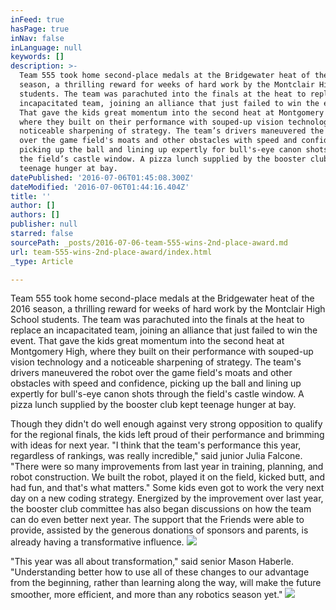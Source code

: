 ```yaml
---
inFeed: true
hasPage: true
inNav: false
inLanguage: null
keywords: []
description: >-
  Team 555 took home second-place medals at the Bridgewater heat of the 2016
  season, a thrilling reward for weeks of hard work by the Montclair High School
  students. The team was parachuted into the finals at the heat to replace an
  incapacitated team, joining an alliance that just failed to win the event.
  That gave the kids great momentum into the second heat at Montgomery High,
  where they built on their performance with souped-up vision technology and a
  noticeable sharpening of strategy. The team’s drivers maneuvered the robot
  over the game field's moats and other obstacles with speed and confidence,
  picking up the ball and lining up expertly for bull's-eye canon shots through
  the field’s castle window. A pizza lunch supplied by the booster club kept
  teenage hunger at bay.
datePublished: '2016-07-06T01:45:08.300Z'
dateModified: '2016-07-06T01:44:16.404Z'
title: ''
author: []
authors: []
publisher: null
starred: false
sourcePath: _posts/2016-07-06-team-555-wins-2nd-place-award.md
url: team-555-wins-2nd-place-award/index.html
_type: Article

---
```

Team 555 took home second-place medals at the Bridgewater heat of the 2016 season, a thrilling reward for weeks of hard work by the Montclair High School students. The team was parachuted into the finals at the heat to replace an incapacitated team, joining an alliance that just failed to win the event. That gave the kids great momentum into the second heat at Montgomery High, where they built on their performance with souped-up vision technology and a noticeable sharpening of strategy. The team's drivers maneuvered the robot over the game field's moats and other obstacles with speed and confidence, picking up the ball and lining up expertly for bull's-eye canon shots through the field's castle window. A pizza lunch supplied by the booster club kept teenage hunger at bay.

Though they didn't do well enough against very strong opposition to qualify for the regional finals, the kids left proud of their performance and brimming with ideas for next year. "I think that the team's performance this year, regardless of rankings, was really incredible," said junior Julia Falcone. "There were so many improvements from last year in training, planning, and robot construction. We built the robot, played it on the field, kicked butt, and had fun, and that's what matters." Some kids even got to work the very next day on a new coding strategy. Energized by the improvement over last year, the booster club committee has also began discussions on how the team can do even better next year. The support that the Friends were able to provide, assisted by the generous donations of sponsors and parents, is already having a transformative influence. ![](https://the-grid-user-content.s3-us-west-2.amazonaws.com/205ea0d1-7bb8-4878-8be2-862df509474b.jpg)

"This year was all about transformation," said senior Mason Haberle. "Understanding better how to use all of these changes to our advantage from the beginning, rather than learning along the way, will make the future smoother, more efficient, and more than any robotics season yet."
![](https://the-grid-user-content.s3-us-west-2.amazonaws.com/02e2e117-03f7-4a87-9410-e6bedbbe919c.jpg)